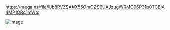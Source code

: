 https://mega.nz/file/Ub8RVZSA#X55OmOZS6UAJzugWRMO96P31s0TCBjA4MP1QRc1mWtc

![image](https://github.com/12121212121QSDA/Auto-clicker/assets/152412890/cc83f8e1-59cf-4274-b1a2-49333054d682)
